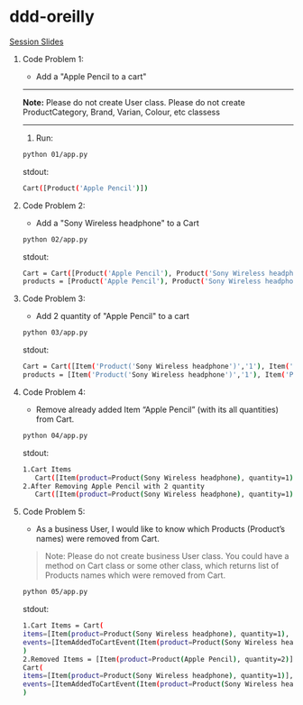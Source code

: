 # ddd-oreilly

[Session Slides](https://on24static.akamaized.net/event/43/73/19/4/rt/1/documents/resourceList1700586153020/dddbootcamp98221121700586153020.pdf)

1. Code Problem 1:

   - Add a "Apple Pencil to a cart"

   ***

   **Note:** Please do not create User class.
   Please do not create ProductCategory, Brand, Varian, Colour, etc classess

   ***

   1. Run:

   ```sh
   python 01/app.py
   ```

   stdout:

   ```sh
   Cart([Product('Apple Pencil')])
   ```

1. Code Problem 2:

   - Add a "Sony Wireless headphone" to a Cart

   ```sh
   python 02/app.py
   ```

   stdout:

   ```sh
   Cart = Cart([Product('Apple Pencil'), Product('Sony Wireless headphone')])
   products = [Product('Apple Pencil'), Product('Sony Wireless headphone')]
   ```

1. Code Problem 3:

   - Add 2 quantity of "Apple Pencil" to a cart

   ```sh
   python 03/app.py
   ```

   stdout:

   ```sh
   Cart = Cart([Item('Product('Sony Wireless headphone')','1'), Item('Product('Apple Pencil')','2')])
   products = [Item('Product('Sony Wireless headphone')','1'), Item('Product('Apple Pencil')','2')]
   ```

1. Code Problem 4:

   - Remove already added Item “Apple Pencil” (with its all quantities) from Cart.

   ```sh
   python 04/app.py
   ```

   stdout:

   ```sh
   1.Cart Items
      Cart([Item(product=Product(Sony Wireless headphone), quantity=1), Item(product=Product(Apple Pencil), quantity=2)])
   2.After Removing Apple Pencil with 2 quantity
      Cart([Item(product=Product(Sony Wireless headphone), quantity=1)])
   ```

1. Code Problem 5:

   - As a business User, I would like to know which Products (Product’s names) were removed from Cart.

   > Note: Please do not create business User class. You could have a method on Cart class or some other class, which returns list of Products names which were removed from Cart.

   ```sh
   python 05/app.py
   ```

   stdout:

   ```sh
   1.Cart Items = Cart(
   items=[Item(product=Product(Sony Wireless headphone), quantity=1), Item(product=Product(Apple Pencil), quantity=2)],
   events=[ItemAddedToCartEvent(Item(product=Product(Sony Wireless headphone), quantity=1)), ItemAddedToCartEvent(Item(product=Product(Apple Pencil), quantity=2))]
   )
   2.Removed Items = [Item(product=Product(Apple Pencil), quantity=2)]
   Cart(
   items=[Item(product=Product(Sony Wireless headphone), quantity=1)],
   events=[ItemAddedToCartEvent(Item(product=Product(Sony Wireless headphone), quantity=1)), ItemAddedToCartEvent(Item(product=Product(Apple Pencil), quantity=0)), ItemRemovedFromCartEvent(Item(product=Product(Apple Pencil), quantity=2))]
   )
   ```
